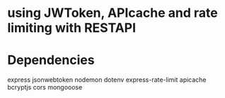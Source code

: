 # using JWToken, APIcache and rate limiting with RESTAPI

# Dependencies
express
jsonwebtoken
nodemon
dotenv
express-rate-limit
apicache
bcryptjs
cors
mongooose


